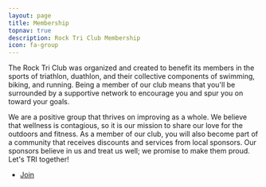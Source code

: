 ```yaml
---
layout: page
title: Membership
topnav: true
description: Rock Tri Club Membership
icon: fa-group
---
```


The Rock Tri Club was organized and created to benefit its members in the sports of triathlon, duathlon, and their collective components of swimming, biking, and running. Being a member of our club means that you'll be surrounded by a supportive network to encourage you and spur you on toward your goals.

We are a positive group that thrives on improving as a whole. We believe that wellness is contagious, so it is our mission to share our love for the outdoors and fitness. As a member of our club, you will also become part of a community that receives discounts and services from local sponsors. Our sponsors believe in us and treat us well; we promise to make them proud. Let's TRI together!

<footer>
	<ul class="buttons">
		<li><a href="https://ti.to/rock-tri-club/2015-membership" class="button special">Join</a></li>
	</ul>
</footer>
